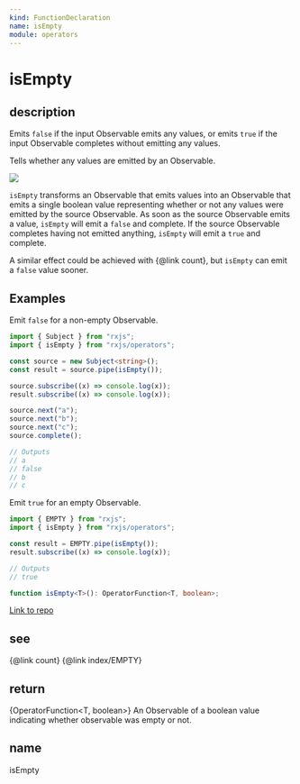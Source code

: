```yaml
---
kind: FunctionDeclaration
name: isEmpty
module: operators
---
```


# isEmpty

## description

Emits `false` if the input Observable emits any values, or emits `true` if the
input Observable completes without emitting any values.

<span class="informal">Tells whether any values are emitted by an Observable.</span>

![](isEmpty.png)

`isEmpty` transforms an Observable that emits values into an Observable that
emits a single boolean value representing whether or not any values were
emitted by the source Observable. As soon as the source Observable emits a
value, `isEmpty` will emit a `false` and complete. If the source Observable
completes having not emitted anything, `isEmpty` will emit a `true` and
complete.

A similar effect could be achieved with {@link count}, but `isEmpty` can emit
a `false` value sooner.

## Examples

Emit `false` for a non-empty Observable.

```ts
import { Subject } from "rxjs";
import { isEmpty } from "rxjs/operators";

const source = new Subject<string>();
const result = source.pipe(isEmpty());

source.subscribe((x) => console.log(x));
result.subscribe((x) => console.log(x));

source.next("a");
source.next("b");
source.next("c");
source.complete();

// Outputs
// a
// false
// b
// c
```

Emit `true` for an empty Observable.

```ts
import { EMPTY } from "rxjs";
import { isEmpty } from "rxjs/operators";

const result = EMPTY.pipe(isEmpty());
result.subscribe((x) => console.log(x));

// Outputs
// true
```

```ts
function isEmpty<T>(): OperatorFunction<T, boolean>;
```

[Link to repo](https://github.com/ReactiveX/rxjs/blob/master/src/internal/operators/isEmpty.ts#L71-L73)

## see

{@link count}
{@link index/EMPTY}

## return

{OperatorFunction<T, boolean>} An Observable of a boolean value indicating whether observable was empty or not.

## name

isEmpty
